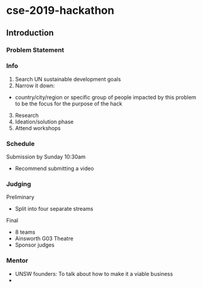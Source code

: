 # cse-2019-hackathon

## Introduction

### Problem Statement


### Info
1. Search UN sustainable development goals
2. Narrow it down:
  - country/city/region or specific group of people impacted by this problem to be the focus for the purpose of the hack
3. Research
5. Ideation/solution phase
6. Attend workshops

### Schedule

Submission by Sunday 10:30am
- Recommend submitting a video

### Judging
Preliminary
- Split into four separate streams

Final
- 8 teams
- Ainsworth G03 Theatre
- Sponsor judges

### Mentor
- UNSW founders: To talk about how to make it a viable business
-  
